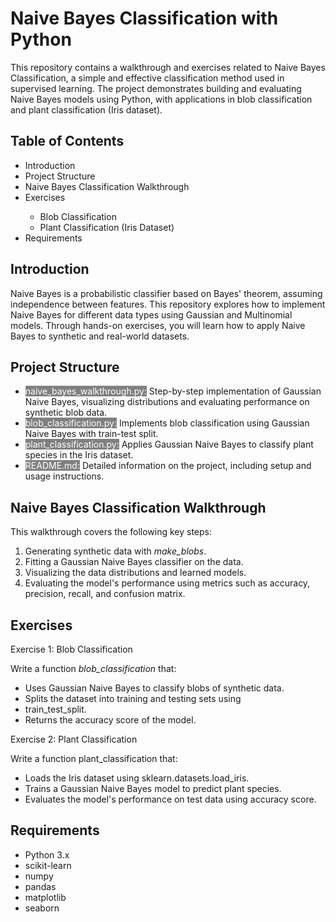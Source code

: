 # Naive Bayes Classification with Python

This repository contains a walkthrough and exercises related to Naive Bayes Classification, a simple and effective classification method used in supervised learning. The project demonstrates building and evaluating Naive Bayes models using Python, with applications in blob classification and plant classification (Iris dataset).

## Table of Contents
<ul>
<li>Introduction</li>
<li>Project Structure</li>
<li>Naive Bayes Classification Walkthrough</li>
<li>Exercises</li>
<ul>
<li>Blob Classification</li>
<li>Plant Classification (Iris Dataset)</li>
</ul>
<li>Requirements</li>
</ul>

## Introduction
Naive Bayes is a probabilistic classifier based on Bayes' theorem, assuming independence between features. This repository explores how to implement Naive Bayes for different data types using Gaussian and Multinomial models. Through hands-on exercises, you will learn how to apply Naive Bayes to synthetic and real-world datasets.


## Project Structure
<ul>
<li><mark style="background-color: grey; color: white;">naive_bayes_walkthrough.py:</mark> Step-by-step implementation of Gaussian Naive Bayes, visualizing distributions and evaluating performance on synthetic blob data.</li>
<li><mark style="background-color: grey; color: white;">blob_classification.py:</mark> Implements blob classification using Gaussian Naive Bayes with train-test split.</li>
<li><mark style="background-color: grey; color: white;">plant_classification.py:</mark> Applies Gaussian Naive Bayes to classify plant species in the Iris dataset.</li>
<li><mark style="background-color: grey; color: white;">README.md:</mark> Detailed information on the project, including setup and usage instructions.</li>
</ul>

## Naive Bayes Classification Walkthrough
This walkthrough covers the following key steps:
<ol>
<li>Generating synthetic data with <i>make_blobs</i>.
<li>Fitting a Gaussian Naive Bayes classifier on the data.
<li>Visualizing the data distributions and learned models.
<li>Evaluating the model's performance using metrics such as accuracy, precision, recall, and confusion matrix.
</ol>

## Exercises
Exercise 1: Blob Classification

Write a function <i>blob_classification</i> that:
<ul>
<li>Uses Gaussian Naive Bayes to classify blobs of synthetic data.
<li>Splits the dataset into training and testing sets using <li>train_test_split.
<li>Returns the accuracy score of the model.
</ul>
Exercise 2: Plant Classification

Write a function plant_classification that:
<ul>
<li>Loads the Iris dataset using sklearn.datasets.load_iris.
<li>Trains a Gaussian Naive Bayes model to predict plant species.
<li>Evaluates the model's performance on test data using accuracy score.
</ul>

## Requirements
<ul>
<li>Python 3.x
<li>scikit-learn
<li>numpy
<li>pandas
<li>matplotlib
<li>seaborn